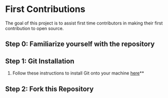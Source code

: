 # First Contributions

The goal of this project is to assist first time contributors in making their first contribution to open source. 

## Step 0: Familiarize yourself with the repository
## Step 1: Git Installation
1. Follow these instructions to install Git onto your machine [here](https://help.github.com/articles/set-up-git/)**

## Step 2: Fork this Repository
